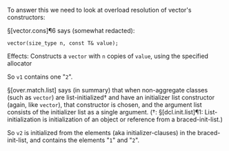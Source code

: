 To answer this we need to look at overload resolution of vector's constructors:

§[vector.cons]¶6 says (somewhat redacted):
```
vector(size_type n, const T& value);
```
Effects: Constructs a `vector` with `n` copies of `value`, using the specified allocator

So `v1` contains one "`2`".

§[over.match.list] says (in summary) that when non-aggregate classes (such as `vector`) are list-initialized† and have an initializer list constructor (again, like `vector`), that constructor is chosen, and the argument list consists of the initializer list as a single argument.
(†: §[dcl.init.list]¶1: List-initialization is initialization of an object or reference from a braced-init-list.)

So `v2` is initialized from the elements (aka initializer-clauses) in the braced-init-list, and contains the elements "`1`" and "`2`".
